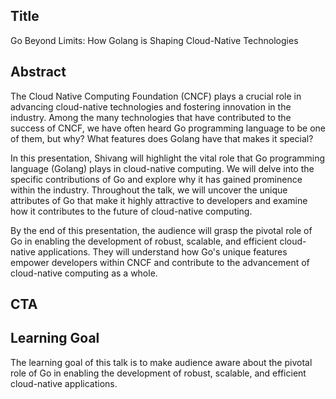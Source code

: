 ## Title

Go Beyond Limits: How Golang is Shaping Cloud-Native Technologies

## Abstract

The Cloud Native Computing Foundation (CNCF) plays a crucial role in advancing cloud-native technologies and fostering innovation in the industry. Among the many technologies that have contributed to the success of CNCF, we have often heard Go programming language to be one of them, but why? What features does Golang have that makes it special?

In this presentation, Shivang will highlight the vital role that Go programming language (Golang) plays in cloud-native computing. We will delve into the specific contributions of Go and explore why it has gained prominence within the industry. Throughout the talk, we will uncover the unique attributes of Go that make it highly attractive to developers and examine how it contributes to the future of cloud-native computing.

By the end of this presentation, the audience will grasp the pivotal role of Go in enabling the development of robust, scalable, and efficient cloud-native applications. They will understand how Go's unique features empower developers within CNCF and contribute to the advancement of cloud-native computing as a whole.

## CTA

## Learning Goal

The learning goal of this talk is to make audience aware about the pivotal role of Go in enabling the development of robust, scalable, and efficient cloud-native applications. 
